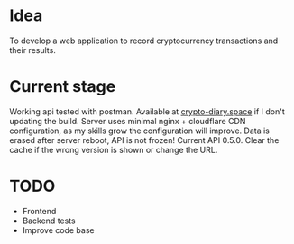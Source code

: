 # Idea

To develop a web application to record cryptocurrency transactions and their results.

# Current stage

Working api tested with postman.
Available at [crypto-diary.space](https://crypto-diary.space/) if I don't updating the build.
Server uses minimal nginx + cloudflare CDN configuration, as my skills grow the configuration will improve.
Data is erased after server reboot, API is not frozen! Current API 0.5.0. Clear the cache if the wrong version is shown or change the URL.

# TODO

- Frontend
- Backend tests
- Improve code base
